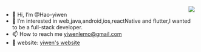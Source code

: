 <img align="right" src="https://github-readme-stats.vercel.app/api?username=Hao-yiwen&show_icons=true&icon_color=805AD5&text_color=718096&bg_color=ffffff&hide_title=true&count_private=true" />

- 👋 Hi, I’m @Hao-yiwen
- 👀 I’m interested in web,java,android,ios,reactNative and flutter,I wanted to be a full-stack developer.
- 📫 How to reach me yiwenlemo@gmail.com
- 🌱 website: [yiwen's website](https://hao-yiwen.github.io/yiwen-blog-website/)
<!---
Hao-yiwen/Hao-yiwen is a ✨ special ✨ repository because its `README.md` (this file) appears on your GitHub profile.
You can click the Preview link to take a look at your changes.
--->
